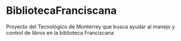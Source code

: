 # BibliotecaFranciscana
Proyecto del Tecnológico de Monterrey que busca ayudar al manejo y control de libros en la biblioteca Franciscana
